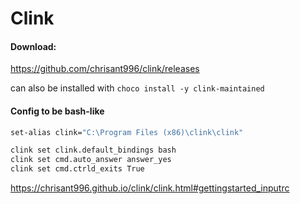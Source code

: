 # Clink

#### Download:

https://github.com/chrisant996/clink/releases

can also be installed with `choco install -y clink-maintained`

#### Config to be bash-like

```bash
set-alias clink="C:\Program Files (x86)\clink\clink"

clink set clink.default_bindings bash
clink set cmd.auto_answer answer_yes
clink set cmd.ctrld_exits True
```

https://chrisant996.github.io/clink/clink.html#gettingstarted_inputrc

